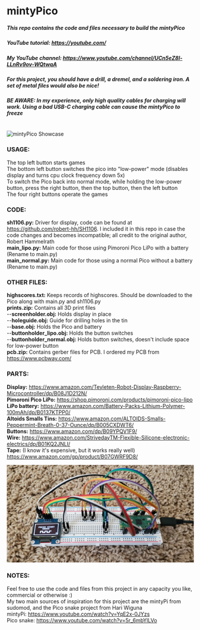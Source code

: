 # **mintyPico**
##### This repo contains the code and files necessary to build the mintyPico <br/>
##### YouTube tutorial: https://youtube.com/ <br/>
##### My YouTube channel: https://www.youtube.com/channel/UCn5eZ8l-LLnRv9ov-WQtwqA
##### For this project, you should have a drill, a dremel, and a soldering iron. A set of metal files would also be nice! <br/>
##### BE AWARE: In my experience, only high quality cables for charging will work. Using a bad USB-C charging cable can cause the mintyPico to freeze
#

![mintyPico Showcase](./images/thumbnail.JPG)

### **USAGE:**<br/>
The top left button starts games <br/>
The bottom left button switches the pico into "low-power" mode (disables display and turns cpu clock frequency down 5x) <br/>
To switch the Pico back into normal mode, while holding the low-power button, press the right button, then the top button, then the left button <br/>
The four right buttons operate the games <br/>

### **CODE:** <br/>
**sh1106.py:** Driver for display, code can be found at https://github.com/robert-hh/SH1106. I included it in this repo in case the code changes and becomes incompatible; all credit to the original author, Robert Hammelrath <br/>
**main_lipo.py:** Main code for those using Pimoroni Pico LiPo with a battery (Rename to main.py) <br/>
**main_normal.py:** Main code for those using a normal Pico without a battery (Rename to main.py) <br/>

### **OTHER FILES:** <br/>
**highscores.txt:** Keeps records of highscores. Should be downloaded to the Pico along with main.py and sh1106.py <br/>
**prints.zip:** Contains all 3D print files <br/>
--**screenholder.obj:** Holds display in place <br/>
--**holeguide.obj:** Guide for drilling holes in the tin <br/>
--**base.obj:** Holds the Pico and battery <br/>
--**buttonholder_lipo.obj:** Holds the button switches <br/>
--**buttonholder_normal.obj:** Holds button switches, doesn't include space for low-power button <br/>
**pcb.zip:** Contains gerber files for PCB. I ordered my PCB from https://www.pcbway.com/ <br/>

### **PARTS:** <br/>
**Display:** https://www.amazon.com/Teyleten-Robot-Display-Raspberry-Microcontroller/dp/B08J1D212N/ <br/>
**Pimoroni Pico LiPo:** https://shop.pimoroni.com/products/pimoroni-pico-lipo <br/>
**LiPo battery:** https://www.amazon.com/Battery-Packs-Lithium-Polymer-100mAh/dp/B0137KTPP0/ <br/>
**Altoids Smalls Tins:** https://www.amazon.com/ALTOIDS-Smalls-Peppermint-Breath-0-37-Ounce/dp/B005CXDWT6/ <br/>
**Buttons:** https://www.amazon.com/dp/B09YPQV1F9/ <br/>
**Wire:** https://www.amazon.com/StrivedayTM-Flexible-Silicone-electronic-electrics/dp/B01KQ2JNLI/ <br/>
**Tape:** (I know it's expensive, but it works really well) https://www.amazon.com/gp/product/B07GWRF9D8/ <br/>

![Breadboard Prototype](./images/breadboard.JPG)

### **NOTES:** <br/>
Feel free to use the code and files from this project in any capacity you like, commercial or otherwise :) <br/>
My two main sources of inspiration for this project are the mintyPi from sudomod, and the Pico snake project from Hari Wiguna <br/>
mintyPi: https://www.youtube.com/watch?v=YqE2x-0JYzs <br/>
Pico snake: https://www.youtube.com/watch?v=5r_6mbYlLVo <br/>
